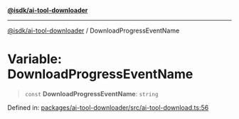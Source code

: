 [**@isdk/ai-tool-downloader**](../README.md)

***

[@isdk/ai-tool-downloader](../globals.md) / DownloadProgressEventName

# Variable: DownloadProgressEventName

> `const` **DownloadProgressEventName**: `string`

Defined in: [packages/ai-tool-downloader/src/ai-tool-download.ts:56](https://github.com/isdk/ai-tool-download.js/blob/09ce910da0a60480ec886fed5ae17c2c57345f16/src/ai-tool-download.ts#L56)
